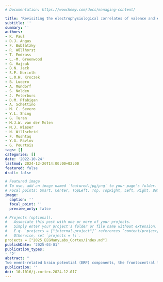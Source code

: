 ```yaml
---
# Documentation: https://wowchemy.com/docs/managing-content/

title: 'Revisiting the electrophysiological correlates of valence and expectancy in reward processing – A multi-lab replication'
subtitle: ''
summary: ''
authors:
- K. Paul
- D.J. Angus
- F. Bublatzky
- R. Wüllhorst
- T. Endrass
- L.-M. Greenwood
- G. Hajcak
- B.N. Jack
- S.P. Korinth
- L.O.H. Kroczek
- B. Lucero
- A. Mundorf
- S. Nolden
- J. Peterburs
- D.M. Pfabigan
- A. Schettino
- M. C. Severo
- Y.L. Shing
- G. Turan
- M.J.W. van der Molen
- M.J. Wieser
- N. Willscheid
- F. Mushtaq
- Y.G. Pavlov
- G. Pourtois
tags: []
categories: []
date: '2022-10-24'
lastmod: 2024-12-20T14:00:00+02:00
featured: false
draft: false

# Featured image
# To use, add an image named `featured.jpg/png` to your page's folder.
# Focal points: Smart, Center, TopLeft, Top, TopRight, Left, Right, BottomLeft, Bottom, BottomRight.
image:
  caption: ''
  focal_point: ''
  preview_only: false

# Projects (optional).
#   Associate this post with one or more of your projects.
#   Simply enter your project's folder or file name without extension.
#   E.g. `projects = ["internal-project"]` references `content/project/deep-learning/index.md`.
#   Otherwise, set `projects = []`.
projects = ["2025_EEGManyLabs_Cortex/index.md"]
publishDate: '2025-03-01'
publication_types:
- '2'
abstract: "
Two event-related brain potential (ERP) components, the frontocentral feedback-related negativity (FRN) and the posterior P300, are key in feedback processing. The FRN typically exhibits greater amplitude in response to negative and unexpected outcomes, whereas the P300 is generally more pronounced for positive outcomes. In an influential ERP study, Hajcak et al., (2005) manipulated outcome valence and expectancy in a guessing task. They found the FRN was larger for negative outcomes regardless of expectancy, and the P300 larger for unexpected outcomes regardless of valence. These findings challenged the dominant Reinforcement Learning Theory of the ERN. We aimed to replicate these results within the #EEGManyLabs project (Pavlov et al., 2021) across thirteen labs. Our replication, including robustness tests, a PCA and Bayesian models, found that both FRN and P300 were significantly modulated by outcome valence and expectancy: FRN amplitudes (no-reward - reward) were largest for unexpected outcomes, and P300 amplitudes were largest for reward outcomes. These results were consistent across different methods and analyses. Although our findings only partially replicate the original study, they underscore the complexity of feedback processing and demonstrate how aspects of Reinforcement Learning Theory may apply to the P300 component, reinforcing the need for rigorous ERP research methodologies."
publication: ''
doi: 10.1016/j.cortex.2024.12.017
---
```

